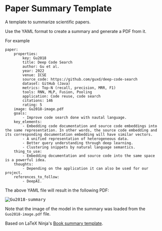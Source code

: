 # Paper Summary Template
A template to summarize scientific papers.

Use the YAML format to create a summary and generate a PDF from it.

For example

```
paper:
    properties:
        key: Gu2018
        title: Deep Code Search
        author: Gu et al.
        year: 2022
        venue: ICSE
        source_code: https://github.com/guxd/deep-code-search
        dataset: GitHub (Java)
        metrics: Top-N (recall, precision, MRR, F1)
        tools: RNN, MLP, Fusion, Pooling
        application: Code reuse, code search
        citations: 146
        rating: 5
    image: Gu2018-image.pdf
    goals: 
        - Improve code search done with nautal language.
    key_elements:
        - Embedding code documentation and source code embeddings into the same representation. In other words, the source code embedding and its corresponding documentation embedding will have similar vectors.
        - A unified representation of heterogeneous data.
        - Better query understanding through deep learning.
        - Clustering snippets by natural language semantics.
    thing_to_use:
        - Embedding documentation and source code into the same space is a powerful idea.
    thoughts:
        - Depending on the application it can also be used for our project.
    references_to_follow:
        - DeepAI.
```

The above YAML file will result in the following PDF:

<kbd>![Gu2018-summary](https://user-images.githubusercontent.com/7023350/161425654-00cb5c83-9997-431c-b4cc-425f5e9311ec.png)</kbd>

Note that the image of the model in the summary was loaded from the `Guo2018-image.pdf` file.

Based on LaTeX Ninja's [Book summary template](https://github.com/latex-ninja/Book-Summary-Template).
